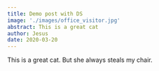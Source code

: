 ```yaml
---
title: Demo post with DS
image: './images/office_visitor.jpg'
abstract: This is a great cat
author: Jesus
date: 2020-03-20
---
```

This is a great cat.  But she always steals my chair.
